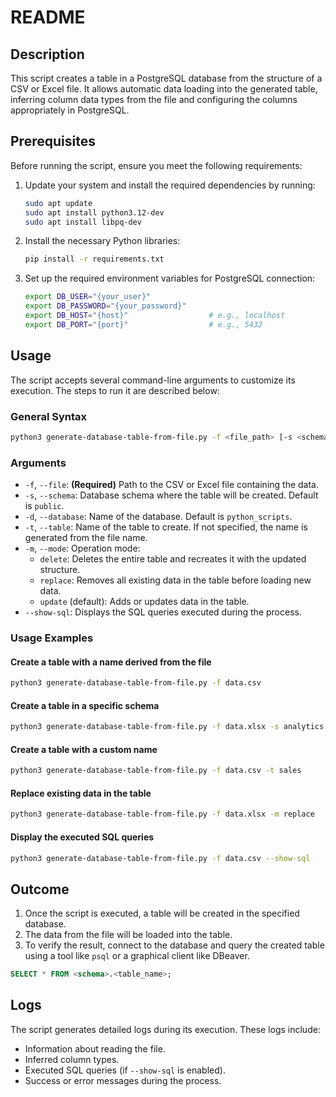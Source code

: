 # README

## Description
This script creates a table in a PostgreSQL database from the structure of a CSV or Excel file. It allows automatic data loading into the generated table, inferring column data types from the file and configuring the columns appropriately in PostgreSQL.

## Prerequisites
Before running the script, ensure you meet the following requirements:

1. Update your system and install the required dependencies by running:
   ```bash
   sudo apt update
   sudo apt install python3.12-dev
   sudo apt install libpq-dev
   ```
2. Install the necessary Python libraries:
   ```bash
   pip install -r requirements.txt
   ```
3. Set up the required environment variables for PostgreSQL connection:
   ```bash
   export DB_USER="{your_user}"
   export DB_PASSWORD="{your_password}"
   export DB_HOST="{host}"                  # e.g., localhost
   export DB_PORT="{port}"                  # e.g., 5432
   ```

## Usage
The script accepts several command-line arguments to customize its execution. The steps to run it are described below:

### General Syntax
```bash
python3 generate-database-table-from-file.py -f <file_path> [-s <schema>] [-d <database>] [-t <table_name>] [-m <mode>] [--show-sql]
```

### Arguments

- `-f`, `--file`: **(Required)** Path to the CSV or Excel file containing the data.
- `-s`, `--schema`: Database schema where the table will be created. Default is `public`.
- `-d`, `--database`: Name of the database. Default is `python_scripts`.
- `-t`, `--table`: Name of the table to create. If not specified, the name is generated from the file name.
- `-m`, `--mode`: Operation mode:
  - `delete`: Deletes the entire table and recreates it with the updated structure.
  - `replace`: Removes all existing data in the table before loading new data.
  - `update` (default): Adds or updates data in the table.
- `--show-sql`: Displays the SQL queries executed during the process.

### Usage Examples

#### Create a table with a name derived from the file
```bash
python3 generate-database-table-from-file.py -f data.csv
```

#### Create a table in a specific schema
```bash
python3 generate-database-table-from-file.py -f data.xlsx -s analytics
```

#### Create a table with a custom name
```bash
python3 generate-database-table-from-file.py -f data.csv -t sales
```

#### Replace existing data in the table
```bash
python3 generate-database-table-from-file.py -f data.xlsx -m replace
```

#### Display the executed SQL queries
```bash
python3 generate-database-table-from-file.py -f data.csv --show-sql
```

## Outcome
1. Once the script is executed, a table will be created in the specified database.
2. The data from the file will be loaded into the table.
3. To verify the result, connect to the database and query the created table using a tool like `psql` or a graphical client like DBeaver.

```sql
SELECT * FROM <schema>.<table_name>;
```

## Logs
The script generates detailed logs during its execution. These logs include:
- Information about reading the file.
- Inferred column types.
- Executed SQL queries (if `--show-sql` is enabled).
- Success or error messages during the process.
